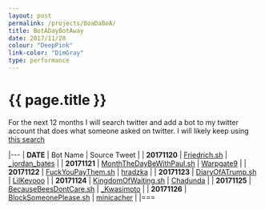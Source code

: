 ```yaml
---
layout: post
permalink: /projects/BoaDaBoA/
title: BotADayBotAway
date: 2017/11/20
colour: "DeepPink"
link-color: "DimGray"
type: performance
---
```


# {{ page.title }}

For the next 12 months I will search twitter and add a bot to my twitter account that does what someone asked on twitter. 
I will likely keep using [this search](https://twitter.com/search?src=typd&q=Someone%20should%20make%20a%20bot%20that)

|---
| __DATE__     |  Bot Name                      | Source Tweet             |
| __20171120__ |  [Friedrich.sh]                | [_jordan_bates]          |
| __20171121__ |  [MonthTheDayBeWithPaul.sh]    | [Warpgate9]              |
| __20171122__ |  [FuckYouPayThem.sh]           | [hradzka]                |
| __20171123__ |  [DiaryOfATrump.sh]            | [LilKevooo]              |
| __20171124__ |  [KingdomOfWaiting.sh]         | [Chadunda]               |
| __20171125__ |  [BecauseBeesDontCare.sh]      | [_Kwasimoto]             |
| __20171126__ |  [BlockSomeonePlease.sh]       | [minicacher]             |
|===

[Friedrich.sh]: https://github.com/ixt/BotADayBotAway/blob/master/2017/11/20/Friedrich.sh
[_jordan_bates]: https://twitter.com/_jordan_bates/status/902499082567954433
[MonthTheDayBeWithPaul.sh]: https://github.com/ixt/BotADayBotAway/blob/master/2017/11/21/MonthTheDayBeWithPaul.sh
[Warpgate9]: https://twitter.com/Warpgate9/status/931130737868275712
[FuckYouPayThem.sh]: https://github.com/ixt/BotADayBotAway/blob/master/2017/11/22/FuckYouPayThem.sh
[hradzka]: https://twitter.com/hradzka/status/930660751064403970
[DiaryOfATrump.sh]: https://github.com/ixt/BotADayBotAway/blob/master/2017/11/23/DiaryOfATrump.sh
[LilKevooo]: https://twitter.com/LilKevooo/status/930097359324897281
[KingdomOfWaiting.sh]: https://github.com/ixt/BotADayBotAway/blob/master/2017/11/24/KingdomOfWaiting.sh
[Chadunda]: https://twitter.com/Chadunda/status/933569779021041664
[BecauseBeesDontCare.sh]: https://github.com/ixt/BotADayBotAway/blob/master/2017/11/25/BecauseBeesDontCare.sh
[_Kwasimoto]: https://twitter.com/_Kwasimoto/status/928126952782917632
[BlockSomeonePlease.sh]: https://github.com/ixt/BotADayBotAway/blob/master/2017/11/26/BlockSomeonePlease.sh
[minicacher]: https://twitter.com/minicacher/status/1879457115
